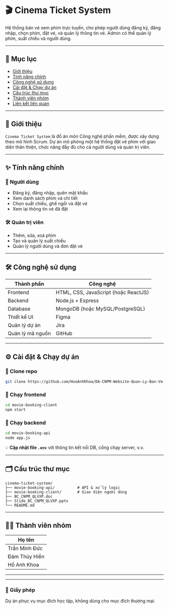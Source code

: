 # 🎬 Cinema Ticket System

Hệ thống bán vé xem phim trực tuyến, cho phép người dùng đăng ký, đăng nhập, chọn phim, đặt vé, và quản lý thông tin vé. Admin có thể quản lý phim, suất chiếu và người dùng.

---

## 📌 Mục lục

- [Giới thiệu](#giới-thiệu)
- [Tính năng chính](#tính-năng-chính)
- [Công nghệ sử dụng](#công-nghệ-sử-dụng)
- [Cài đặt & Chạy dự án](#cài-đặt--chạy-dự-án)
- [Cấu trúc thư mục](#cấu-trúc-thư-mục)
- [Thành viên nhóm](#thành-viên-nhóm)
- [Liên kết liên quan](#liên-kết-liên-quan)

---

## 📖 Giới thiệu

`Cinema Ticket System` là đồ án môn Công nghệ phần mềm, được xây dựng theo mô hình Scrum. Dự án mô phỏng một hệ thống đặt vé phim với giao diện thân thiện, chức năng đầy đủ cho cả người dùng và quản trị viên.

---

## ✨ Tính năng chính

### 👤 Người dùng
- Đăng ký, đăng nhập, quên mật khẩu
- Xem danh sách phim và chi tiết
- Chọn suất chiếu, ghế ngồi và đặt vé
- Xem lại thông tin vé đã đặt

### 🛠️ Quản trị viên
- Thêm, sửa, xoá phim
- Tạo và quản lý suất chiếu
- Quản lý người dùng và đơn đặt vé

---

## 🛠️ Công nghệ sử dụng

| Thành phần | Công nghệ |
|------------|-----------|
| Frontend   | HTML, CSS, JavaScript (hoặc ReactJS) |
| Backend    | Node.js + Express |
| Database   | MongoDB (hoặc MySQL/PostgreSQL) |
| Thiết kế UI | Figma |
| Quản lý dự án | Jira |
| Quản lý mã nguồn | GitHub |

---

## ⚙️ Cài đặt & Chạy dự án

### 📁 Clone repo
```bash
git clone https://github.com/HooAnhKhoa/DA-CNPM-Website-Quan-Ly-Ban-Ve-Phim.git
```

### 🚀 Chạy frontend
```bash
cd movie-booking-client
npm start
```

### 🧩 Chạy backend
```bash
cd movie-booking-api
node app.js
```

💡 **Cập nhật file `.env`** với thông tin kết nối DB, cổng chạy server, v.v.

---

## 🗂️ Cấu trúc thư mục

```
cinema-ticket-system/
├── movie-booking-api/          # API & xử lý logic
├── movie-booking-client/       # Giao diện người dùng
├── BC_CNPM_QLVXP.doc
├── Slide_BC_CNPM_QLVXP.pptx            
└── README.md
```

---

## 👨‍💻 Thành viên nhóm

| Họ tên       |
|--------------|
| Trần Minh Đức|
| Đàm Thúy Hiền|
| Hồ Anh Khoa  |

---

---

### 📃 Giấy phép

Dự án phục vụ mục đích học tập, không dùng cho mục đích thương mại.
